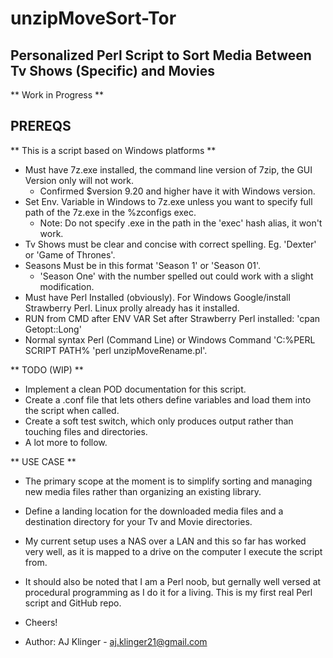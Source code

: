 # unzipMoveSort-Tor
## Personalized Perl Script to Sort Media Between Tv Shows (Specific) and Movies 
** Work in Progress **
## PREREQS
** This is a script based on Windows platforms **		       
* Must have 7z.exe installed, the command line version of 7zip, the GUI Version only will not work.					        
  * Confirmed $version 9.20 and higher have it with Windows version.  												                        
* Set Env. Variable in Windows to 7z.exe unless you want to specify full path of the 7z.exe in the %zconfigs exec. 	
  * Note: Do not specify .exe in the path in the 'exec' hash alias, it won't work. 								                    	
* Tv Shows must be clear and concise with correct spelling.  Eg. 'Dexter' or 'Game of Thrones'.
* Seasons Must be in this format 'Season 1' or 'Season 01'.  														                            
  * 'Season One' with the number spelled out could work with a slight modification.  								                  
* Must have Perl Installed (obviously).  For Windows Google/install Strawberry Perl.  Linux prolly already has it installed.
* RUN from CMD after ENV VAR Set after Strawberry Perl installed: 'cpan Getopt::Long'							                  
* Normal syntax Perl (Command Line) or Windows Command 'C:\%PERL SCRIPT PATH% 'perl unzipMoveRename.pl'.

** TODO (WIP) **
* Implement a clean POD documentation for this script.  														                              
* Create a .conf file that lets others define variables and load them into the script when called.				        
* Create a soft test switch, which only produces output rather than touching files and directories.
* A lot more to follow.

** USE CASE	**
* The primary scope at the moment is to simplify sorting and managing new media files rather than organizing an existing library.  
* Define a landing location for the downloaded media files and a destination directory for your Tv and Movie directories.  
* My current setup uses a NAS over a LAN and this so far has worked very well, as it is mapped to a drive on the computer I execute the     script from.    
*	It should also be noted that I am a Perl noob, but gernally well versed at procedural programming as I do it for a living.  This is my     first real Perl script and GitHub repo.  
* Cheers!

* Author: AJ Klinger - aj.klinger21@gmail.com
